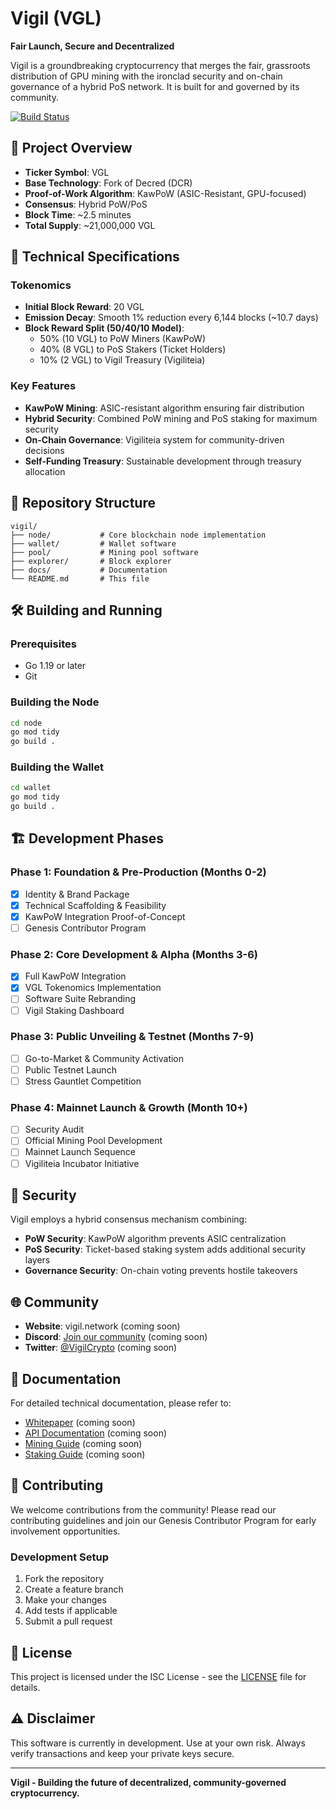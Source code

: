 # Vigil (VGL)

**Fair Launch, Secure and Decentralized**

Vigil is a groundbreaking cryptocurrency that merges the fair, grassroots distribution of GPU mining with the ironclad security and on-chain governance of a hybrid PoS network. It is built for and governed by its community.

[![Build Status](https://github.com/Vigil-Labs/vgl/workflows/Build%20Status/badge.svg)](https://github.com/Vigil-Labs/vgl/actions?query=workflow%3A%22Build+Status%22)

## 🚀 Project Overview

- **Ticker Symbol**: VGL
- **Base Technology**: Fork of Decred (DCR)
- **Proof-of-Work Algorithm**: KawPoW (ASIC-Resistant, GPU-focused)
- **Consensus**: Hybrid PoW/PoS
- **Block Time**: ~2.5 minutes
- **Total Supply**: ~21,000,000 VGL

## 🔧 Technical Specifications

### Tokenomics
- **Initial Block Reward**: 20 VGL
- **Emission Decay**: Smooth 1% reduction every 6,144 blocks (~10.7 days)
- **Block Reward Split (50/40/10 Model)**:
  - 50% (10 VGL) to PoW Miners (KawPoW)
  - 40% (8 VGL) to PoS Stakers (Ticket Holders)
  - 10% (2 VGL) to Vigil Treasury (Vigiliteia)

### Key Features
- **KawPoW Mining**: ASIC-resistant algorithm ensuring fair distribution
- **Hybrid Security**: Combined PoW mining and PoS staking for maximum security
- **On-Chain Governance**: Vigiliteia system for community-driven decisions
- **Self-Funding Treasury**: Sustainable development through treasury allocation

## 📁 Repository Structure

```
vigil/
├── node/           # Core blockchain node implementation
├── wallet/         # Wallet software
├── pool/           # Mining pool software
├── explorer/       # Block explorer
├── docs/           # Documentation
└── README.md       # This file
```

## 🛠️ Building and Running

### Prerequisites
- Go 1.19 or later
- Git

### Building the Node
```bash
cd node
go mod tidy
go build .
```

### Building the Wallet
```bash
cd wallet
go mod tidy
go build .
```

## 🏗️ Development Phases

### Phase 1: Foundation & Pre-Production (Months 0-2)
- [x] Identity & Brand Package
- [x] Technical Scaffolding & Feasibility
- [x] KawPoW Integration Proof-of-Concept
- [ ] Genesis Contributor Program

### Phase 2: Core Development & Alpha (Months 3-6)
- [x] Full KawPoW Integration
- [x] VGL Tokenomics Implementation
- [ ] Software Suite Rebranding
- [ ] Vigil Staking Dashboard

### Phase 3: Public Unveiling & Testnet (Months 7-9)
- [ ] Go-to-Market & Community Activation
- [ ] Public Testnet Launch
- [ ] Stress Gauntlet Competition

### Phase 4: Mainnet Launch & Growth (Month 10+)
- [ ] Security Audit
- [ ] Official Mining Pool Development
- [ ] Mainnet Launch Sequence
- [ ] Vigiliteia Incubator Initiative

## 🔐 Security

Vigil employs a hybrid consensus mechanism combining:
- **PoW Security**: KawPoW algorithm prevents ASIC centralization
- **PoS Security**: Ticket-based staking system adds additional security layers
- **Governance Security**: On-chain voting prevents hostile takeovers

## 🌐 Community

- **Website**: vigil.network (coming soon)
- **Discord**: [Join our community](https://discord.gg/vigil) (coming soon)
- **Twitter**: [@VigilCrypto](https://twitter.com/vigilcrypto) (coming soon)

## 📄 Documentation

For detailed technical documentation, please refer to:
- [Whitepaper](docs/whitepaper.pdf) (coming soon)
- [API Documentation](docs/api.md) (coming soon)
- [Mining Guide](docs/mining.md) (coming soon)
- [Staking Guide](docs/staking.md) (coming soon)

## 🤝 Contributing

We welcome contributions from the community! Please read our contributing guidelines and join our Genesis Contributor Program for early involvement opportunities.

### Development Setup
1. Fork the repository
2. Create a feature branch
3. Make your changes
4. Add tests if applicable
5. Submit a pull request

## 📜 License

This project is licensed under the ISC License - see the [LICENSE](LICENSE) file for details.

## ⚠️ Disclaimer

This software is currently in development. Use at your own risk. Always verify transactions and keep your private keys secure.

---

**Vigil - Building the future of decentralized, community-governed cryptocurrency.**



